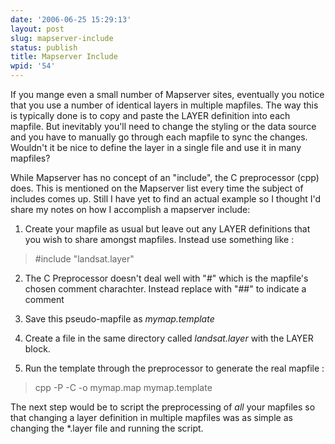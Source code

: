 ```yaml
---
date: '2006-06-25 15:29:13'
layout: post
slug: mapserver-include
status: publish
title: Mapserver Include
wpid: '54'
---
```


If you mange even a small number of Mapserver sites, eventually you notice that you use a number of identical layers in multiple mapfiles. The way this is typically done is to copy and paste the LAYER definition into each mapfile. But inevitably you'll need to change the styling or the data source and you have to manually go through each mapfile to sync the changes. Wouldn't it be nice to define the layer in a single file and use it in many mapfiles?

While Mapserver has no concept of an "include", the C preprocessor (cpp) does. This is mentioned on the Mapserver list every time the subject of includes comes up. Still I have yet to find an actual example so I thought I'd share my notes on how I accomplish a mapserver include:





  1. Create your mapfile as usual but leave out any LAYER definitions that you wish to share amongst mapfiles. Instead use something like :



> #include "landsat.layer"






  2. The C Preprocessor doesn't deal well with "#" which is the mapfile's chosen comment charachter. Instead replace with "##" to indicate a comment 



  3. Save this pseudo-mapfile as _mymap.template_



  4. Create a file in the same directory called _landsat.layer_ with the LAYER block. 



  5. Run the template through the preprocessor to generate the real mapfile :



> cpp -P -C -o mymap.map mymap.template 







The next step would be to script the preprocessing of _all_ your mapfiles so that changing a layer definition in multiple mapfiles was as simple as changing the *.layer file and running the script. 
